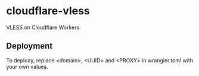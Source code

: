 # cloudflare-vless

VLESS on Cloudflare Workers.

## Deployment

To deploay, replace \<domain>, \<UUID> and \<PROXY> in wrangler.toml with your own values.
